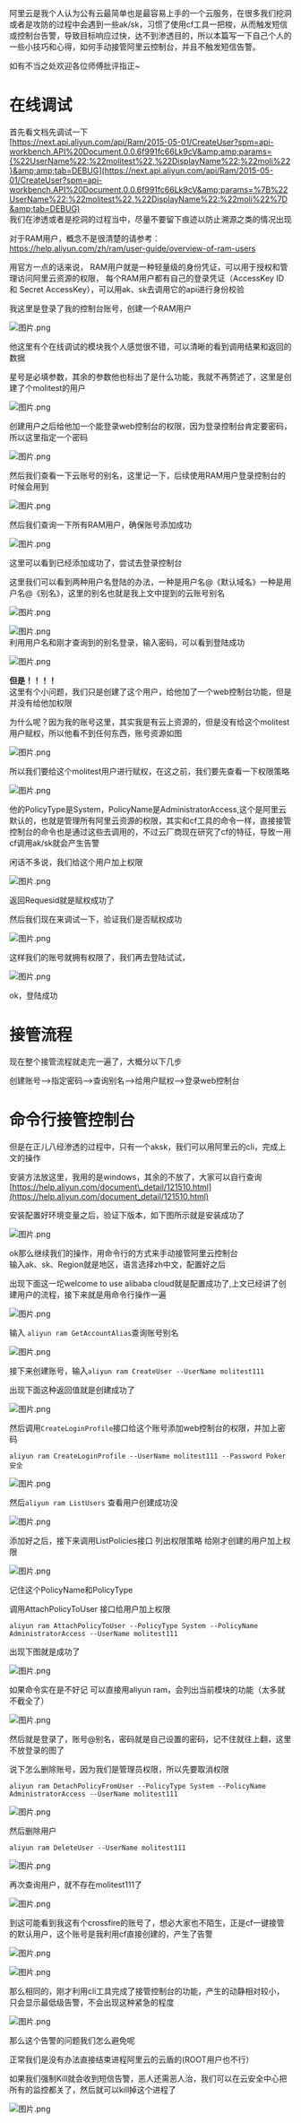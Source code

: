 阿里云是我个人认为公有云最简单也是最容易上手的一个云服务，在很多我们挖洞或者是攻防的过程中会遇到一些ak/sk，习惯了使用cf工具一把梭，从而触发短信或控制台告警，导致目标响应过快，达不到渗透目的，所以本篇写一下自己个人的一些小技巧和心得，如何手动接管阿里云控制台，并且不触发短信告警。

如有不当之处欢迎各位师傅批评指正~

在线调试
====

首先看文档先调试一下  
[https://next.api.aliyun.com/api/Ram/2015-05-01/CreateUser?spm=api-workbench.API%20Document.0.0.6f991fc66Lk9cV&amp;amp;params={%22UserName%22:%22molitest%22,%22DisplayName%22:%22moli%22}&amp;amp;tab=DEBUG](https://next.api.aliyun.com/api/Ram/2015-05-01/CreateUser?spm=api-workbench.API%20Document.0.0.6f991fc66Lk9cV&amp;params=%7B%22UserName%22:%22molitest%22,%22DisplayName%22:%22moli%22%7D&amp;tab=DEBUG)  
我们在渗透或者是挖洞的过程当中，尽量不要留下痕迹以防止溯源之类的情况出现

对于RAM用户，概念不是很清楚的请参考：  
<https://help.aliyun.com/zh/ram/user-guide/overview-of-ram-users>

用官方一点的话来说， RAM用户就是一种轻量级的身份凭证，可以用于授权和管理访问阿里云资源的权限， 每个RAM用户都有自己的登录凭证（AccessKey ID 和 Secret AccessKey），可以用ak、sk去调用它的api进行身份校验

我这里是登录了我的控制台账号，创建一个RAM用户

![图片.png](https://shs3.b.qianxin.com/attack_forum/2023/11/attach-aa95e17ba300ad9f53196ac0b49658a665d36ab1.png)

他这里有个在线调试的模块我个人感觉很不错，可以清晰的看到调用结果和返回的数据

星号是必填参数，其余的参数他也标出了是什么功能，我就不再赘述了，这里是创建了个molitest的用户

![图片.png](https://shs3.b.qianxin.com/attack_forum/2023/11/attach-3b3d46b6105a74cb427b303976c2c4b18a4f6c19.png)

创建用户之后给他加一个能登录web控制台的权限，因为登录控制台肯定要密码，所以这里指定一个密码

![图片.png](https://shs3.b.qianxin.com/attack_forum/2023/11/attach-720534856c909afd1e59729982a624980368f305.png)

然后我们查看一下云账号的别名，这里记一下，后续使用RAM用户登录控制台的时候会用到

![图片.png](https://shs3.b.qianxin.com/attack_forum/2023/11/attach-5b1e19b41f4df9e2fb0d77b079098a12fffe8436.png)

然后我们查询一下所有RAM用户，确保账号添加成功

![图片.png](https://shs3.b.qianxin.com/attack_forum/2023/11/attach-e887627ca8c2785083de576f4cfbc5a8a78dab63.png)

这里可以看到已经添加成功了，尝试去登录控制台

这里我们可以看到两种用户名登陆的办法，一种是用户名@《默认域名》一种是用户名@《别名》，这里的别名也就是我上文中提到的云账号别名

![图片.png](https://shs3.b.qianxin.com/attack_forum/2023/11/attach-959f28e6fbcdc5a9a4cbd29045eb055c94d1f441.png)

![图片.png](https://shs3.b.qianxin.com/attack_forum/2023/11/attach-28ba8913eb8ed354a2ba5329310402c0232c4eb5.png)  
利用用户名和刚才查询到的别名登录，输入密码，可以看到登陆成功

![图片.png](https://shs3.b.qianxin.com/attack_forum/2023/11/attach-0175e0ce4b795c00a93789c0fcd2ce339d313469.png)

**但是！！！！**  
这里有个小问题，我们只是创建了这个用户，给他加了一个web控制台功能，但是并没有给他加权限

为什么呢？因为我的账号这里，其实我是有云上资源的，但是没有给这个molitest用户赋权，所以他看不到任何东西，账号资源如图

![图片.png](https://shs3.b.qianxin.com/attack_forum/2023/11/attach-040f53984f37005c0ec7b9528dd0d05001269e4c.png)

所以我们要给这个molitest用户进行赋权，在这之前，我们要先查看一下权限策略

![图片.png](https://shs3.b.qianxin.com/attack_forum/2023/11/attach-6354377042abff794cd17c36e95153aec7b004f6.png)

他的PolicyType是System，PolicyName是AdministratorAccess,这个是阿里云默认的，也就是管理所有阿里云资源的权限，其实和cf工具的命令一样，直接接管控制台的命令也是通过这些去调用的，不过云厂商现在研究了cf的特征，导致一用cf调用ak/sk就会产生告警

闲话不多说，我们给这个用户加上权限

![图片.png](https://shs3.b.qianxin.com/attack_forum/2023/11/attach-44bb4aec0cf324fe57a32cff61db733c194e64c9.png)

返回Requesid就是赋权成功了

然后我们现在来调试一下，验证我们是否赋权成功

![图片.png](https://shs3.b.qianxin.com/attack_forum/2023/11/attach-9511ee262f50b9363567c23dabfdf0d61dd75ede.png)

这样我们的账号就拥有权限了，我们再去登陆试试，

![图片.png](https://shs3.b.qianxin.com/attack_forum/2023/11/attach-0ceb709ce195877dfbd2d215e35b3b77a248ff8f.png)

ok，登陆成功

接管流程
====

现在整个接管流程就走完一遍了，大概分以下几步

创建账号——&gt;指定密码——&gt;查询别名——&gt;给用户赋权——&gt;登录web控制台

命令行接管控制台
========

但是在正儿八经渗透的过程中，只有一个aksk，我们可以用阿里云的cli，完成上文的操作

安装方法放这里，我用的是windows，其余的不放了，大家可以自行查询  
[https://help.aliyun.com/document\_detail/121510.html](https://help.aliyun.com/document_detail/121510.html)

安装配置好环境变量之后，验证下版本，如下图所示就是安装成功了

![图片.png](https://shs3.b.qianxin.com/attack_forum/2023/11/attach-a44d237a84bfce37c2ef6cb854f9811696166421.png)

ok那么继续我们的操作，用命令行的方式来手动接管阿里云控制台  
输入ak、sk、Region就是地区，语言选择zh中文，配置好之后

出现下面这一坨welcome to use alibaba cloud就是配置成功了,上文已经讲了创建用户的流程，接下来就是用命令行操作一遍

![图片.png](https://shs3.b.qianxin.com/attack_forum/2023/11/attach-13061e45e10807a86d281976d89fcd7978a91f62.png)

输入 `aliyun ram GetAccountAlias`查询账号别名

![图片.png](https://shs3.b.qianxin.com/attack_forum/2023/11/attach-f2bf0862e2c9ff011f9974828c597622a8f5b161.png)

接下来创建账号，输入`aliyun ram CreateUser --UserName molitest111`

出现下面这种返回值就是创建成功了

![图片.png](https://shs3.b.qianxin.com/attack_forum/2023/11/attach-62a5e80997e03016afc5b095b7fac441fbe71e33.png)

然后调用`CreateLoginProfile`接口给这个账号添加web控制台的权限，并加上密码

`aliyun ram CreateLoginProfile --UserName molitest111 --Password Poker安全`

![图片.png](https://shs3.b.qianxin.com/attack_forum/2023/11/attach-fb386f100c5fd0ab5c458dc3cd0f2eea05483dd5.png)

然后`aliyun ram ListUsers` 查看用户创建成功没

![图片.png](https://shs3.b.qianxin.com/attack_forum/2023/11/attach-877f06b6b7d65daf6d79939d22b9fac2d0630a42.png)

添加好之后，接下来调用ListPolicies接口 列出权限策略 给刚才创建的用户加上权限

![图片.png](https://shs3.b.qianxin.com/attack_forum/2023/11/attach-4ef04b93bce864c4d09d14bcdc7dba09567a2a8e.png)

记住这个PolicyName和PolicyType

调用AttachPolicyToUser 接口给用户加上权限

`aliyun ram AttachPolicyToUser --PolicyType System --PolicyName AdministratorAccess --UserName molitest111`

出现下图就是成功了

![图片.png](https://shs3.b.qianxin.com/attack_forum/2023/11/attach-58d3daaf9723c065565981df865d37e97f780288.png)

如果命令实在是不好记 可以直接用aliyun ram，会列出当前模块的功能（太多就不截全了）

![图片.png](https://shs3.b.qianxin.com/attack_forum/2023/11/attach-a197c7bc2f3e56aac8a68a4a663adb7ad8672bc4.png)

然后就是登录了，账号@别名，密码就是自己设置的密码，记不住就往上翻，这里不放登录的图了

说下怎么删除账号，因为我们是管理员权限，所以先要取消权限

`aliyun ram DetachPolicyFromUser --PolicyType System --PolicyName AdministratorAccess --UserName molitest111`

![图片.png](https://shs3.b.qianxin.com/attack_forum/2023/11/attach-afa4ab4e709fc001b65da045c10c3d23ff7a1e93.png)

然后删除用户

`aliyun ram DeleteUser --UserName molitest111`

![图片.png](https://shs3.b.qianxin.com/attack_forum/2023/11/attach-f8aa87bc35ab9d846ad4d9f1044ea215c3d6f422.png)

再次查询用户，就不存在molitest111了

![图片.png](https://shs3.b.qianxin.com/attack_forum/2023/11/attach-2d036706beadc6a4fe927a82e04c89b0ccb35ca9.png)

到这可能看到我这有个crossfire的账号了，想必大家也不陌生，正是cf一键接管的默认用户，这个账号是我利用cf直接创建的，产生了告警

![图片.png](https://shs3.b.qianxin.com/attack_forum/2023/11/attach-829900f3f6a44893efad1450947544ec311a0548.png)

![图片.png](https://shs3.b.qianxin.com/attack_forum/2023/11/attach-15f3dc73707f08dab4a47bfdd19730541ce189ae.png)

那么相同的，刚才利用cli工具完成了接管控制台的功能，产生的动静相对较小，只会显示最低级告警，不会出现这种紧急的程度

![图片.png](https://shs3.b.qianxin.com/attack_forum/2023/11/attach-1e7a2d46fa5dfc382c2c8a2c7811dd9fc5fc9bc8.png)

那么这个告警的问题我们怎么避免呢

正常我们是没有办法直接结束进程阿里云的云盾的(ROOT用户也不行）

如果我们强制Kill就会收到短信告警，恶人还需恶人治，我们可以在云安全中心把所有的监控都关了，然后就可以kill掉这个进程了

![图片.png](https://shs3.b.qianxin.com/attack_forum/2023/11/attach-a11db1cd9f8e0d7e0a5f4ea20e77673a578b8573.png)